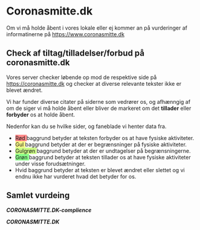 # Coronasmitte.dk

Om vi må holde åbent i vores lokale eller ej kommer an på vurderinger af informatinerne på https://www.coronasmitte.dk

## Check af tiltag/tilladelser/forbud på coronasmitte.dk

Vores server checker løbende op mod de respektive side på https://coronasmitte.dk og checker at diverse relevante tekster ikke er blevet ændret.

Vi har funder diverse citater på siderne som vedrører os, og afhænngig af om de siger vi må holde åbent eller bliver de markeret om det **tillader** eller **forbyder** os at holde åbent.

Nedenfor kan du se hvilke sider, og faneblade vi henter data fra.
 
 * <span style='background:#ff8888'>Rød     </span> baggrund betyder at teksten forbyder os at have fysiske aktiviteter.
 * <span style='background:#ffff88'>Gul     </span> baggrund betyder at der er begrænsninger på fysiske aktiviteter.
 * <span style='background:#ccff88'>Gulgrøn </span> baggrund betyder at der er undtagelser på begrænsningerne.
 * <span style='background:#88ff88'>Grøn    </span> baggrund betyder at teksten tillader os at have fysiske aktiviteter under visse forudsætninger.
 * <span style='background:white'  >Hvid    </span> baggrund betyder at teksten er blevet ændret eller slettet og vi endnu ikke har vurderet hvad det betyder for os.

## Samlet vurdeing
*****CORONASMITTE.DK-complience*****

*****CORONASMITTE.DK*****
